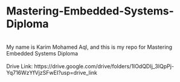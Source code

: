 # Mastering-Embedded-Systems-Diploma
<br>
My name is Karim Mohamed Aql, and this is my repo for Mastering Embedded Systems Diploma
<br>
<br>
Drive Link: https://drive.google.com/drive/folders/1IOdQDIj_3IQpPj-Yq716WzYfVjzSFwEI?usp=drive_link
